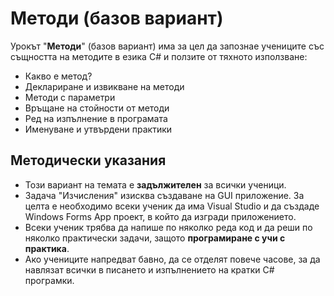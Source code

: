 # Методи (базов вариант)

Урокът "**Методи**" (базов вариант) има за цел да запознае учениците със същността на методите в езика C# и ползите от тяхното използване:
 - Какво е метод?
 - Деклариране и извикване на методи
 - Методи с параметри
 - Връщане на стойности от методи
 - Ред на изпълнение в програмата
 - Именуване и утвърдени практики


## Методически указания
  - Този вариант на темата е **задължителен** за всички ученици.
  - Задача "Изчисления" изисква създаване на GUI приложение. За целта е необходимо всеки ученик да има Visual Studio и да създаде Windows Forms App проект, в който да изгради приложението.
  - Всеки ученик трябва да напише по няколко реда код и да реши по няколко практически задачи, защото **програмиране с учи с практика**.
  - Ако учениците напредват бавно, да се отделят повече часове, за да навлязат всички в писането и изпълнението на кратки C# програмки.
